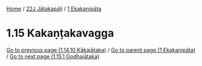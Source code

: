 
[Home](/) / [22J Jātakapāḷi](../../22J.md) / [1 Ekakanipāta](../1.md)

# 1.15 Kakaṇṭakavagga


[Go to previous page (1.14.10 Kākajātaka)](1.14/1.14.10.md) / [Go to parent page (1 Ekakanipāta)](../1.md) / [Go to next page (1.15.1 Godhajātaka)](1.15/1.15.1.md)


